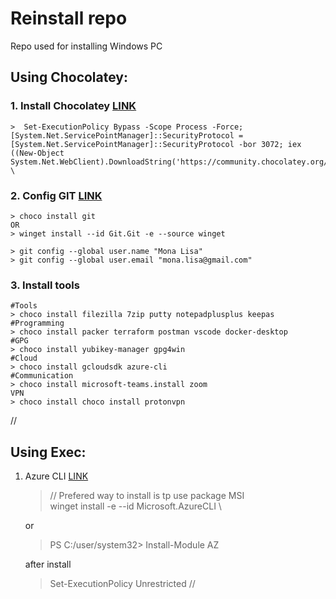 # Reinstall repo
Repo used for installing Windows PC 


## Using Chocolatey:
### 1. Install Chocolatey [LINK](https://chocolatey.org/install#individual)
    >  Set-ExecutionPolicy Bypass -Scope Process -Force; [System.Net.ServicePointManager]::SecurityProtocol = [System.Net.ServicePointManager]::SecurityProtocol -bor 3072; iex ((New-Object System.Net.WebClient).DownloadString('https://community.chocolatey.org/install.ps1')) \

### 2. Config GIT [LINK](https://git-scm.com)
   
    > choco install git
    OR
    > winget install --id Git.Git -e --source winget
    
    > git config --global user.name "Mona Lisa"
    > git config --global user.email "mona.lisa@gmail.com"
    
### 3. Install tools
    #Tools
    > choco install filezilla 7zip putty notepadplusplus keepas 
    #Programming
    > choco install packer terraform postman vscode docker-desktop
    #GPG
    > choco install yubikey-manager gpg4win
    #Cloud
    > choco install gcloudsdk azure-cli
    #Communication
    > choco install microsoft-teams.install zoom
    VPN
    > choco install choco install protonvpn
    
    
//
## Using Exec:
1. Azure CLI [LINK](https://learn.microsoft.com/en-us/cli/azure)
    > // Prefered way to install is tp use package MSI \
    > winget install -e --id Microsoft.AzureCLI \

    or

    > PS C:/user/system32> Install-Module AZ

    after install

    > Set-ExecutionPolicy Unrestricted
//
